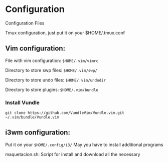 # Configuration
Configuration Files

Tmux configuration, just put it on your $HOME/.tmux.conf

## Vim configuration:

File with vim configuration: ``` $HOME/.vim/vimrc ```

Directory to store swp files: ``` $HOME/.vim/swp/ ```

Directory to store undo files: ``` $HOME/.vim/undodir ```

Directory to store plugins: ``` $HOME/.vim/bundle ```

### Install Vundle

``` git clone https://github.com/VundleVim/Vundle.vim.git ~/.vim/bundle/Vundle.vim ``` 

## i3wm configuration:

Put it on your ``` $HOME/.config/i3/ ```
May you have to install additional programs

maquetacion.sh:
Script for install and download all the necessary
